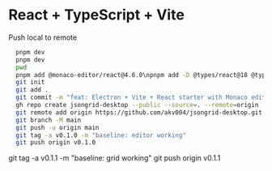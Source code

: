 # React + TypeScript + Vite



Push local to remote

```bash
  pnpm dev
  pnpm dev
  pwd
  pnpm add @monaco-editor/react@4.6.0\npnpm add -D @types/react@18 @types/react-dom@18
  git init
  git add .
  git commit -m "feat: Electron + Vite + React starter with Monaco editor"
  gh repo create jsongrid-desktop --public --source=. --remote=origin --push
  git remote add origin https://github.com/akv004/jsongrid-desktop.git
  git branch -M main
  git push -u origin main
  git tag -a v0.1.0 -m "baseline: editor working"
  git push origin v0.1.0

```

git tag -a v0.1.1 -m "baseline: grid working"
git push origin v0.1.1